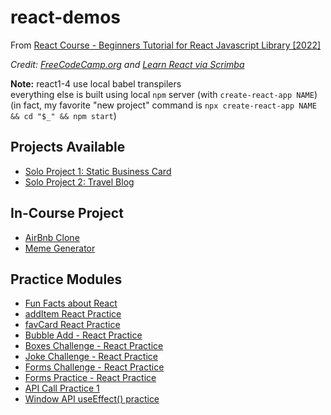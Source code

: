 # react-demos

From [React Course - Beginners Tutorial for React Javascript Library [2022]](https://www.youtube.com/watch?v=bMknfKXIFA8)

_Credit: [FreeCodeCamp.org](http://freecodecamp.org) and [Learn React via Scrimba](https://scrimba.com/learn/learnreact)_

**Note:** react1-4 use local babel transpilers  
everything else is built using local `npm` server (with `create-react-app NAME`)
(in fact, my favorite "new project" command is `npx create-react-app NAME && cd "$_" && npm start`)

## Projects Available
- [Solo Project 1: Static Business Card](https://kode29-react-bizcard.netlify.app/)
- [Solo Project 2: Travel Blog](https://kode29-react-traveljournal.netlify.app/)

## In-Course Project
- [AirBnb Clone](https://kode29-react-airbnb.netlify.app/)
- [Meme Generator](https://kode29-react-meme.netlify.app/)

## Practice Modules
- [Fun Facts about React](https://kode29-react-project1.netlifty.app/)
- [addItem React Practice](https://kode29-react-additem.netlify.app/)
- [favCard React Practice](https://kode29-react-favcard.netlify.app/)
- [Bubble Add - React Practice](https://kode29-react-bubbleadd.netlify.app/)
- [Boxes Challenge - React Practice](https://kode29-react-boxes.netlify.app/)
- [Joke Challenge - React Practice](https://kode29-react-jokes.netlify.app/)
- [Forms Challenge - React Practice](https://kode29-react-forms.netlify.app/)
- [Forms Practice - React Practice](https://kode29-react-forms-practice1.netlify.app/)
- [API Call Practice 1](https://kode29-react-api1.netlify.app)
- [Window API useEffect() practice](https://kode29-react-window.netlify.app)